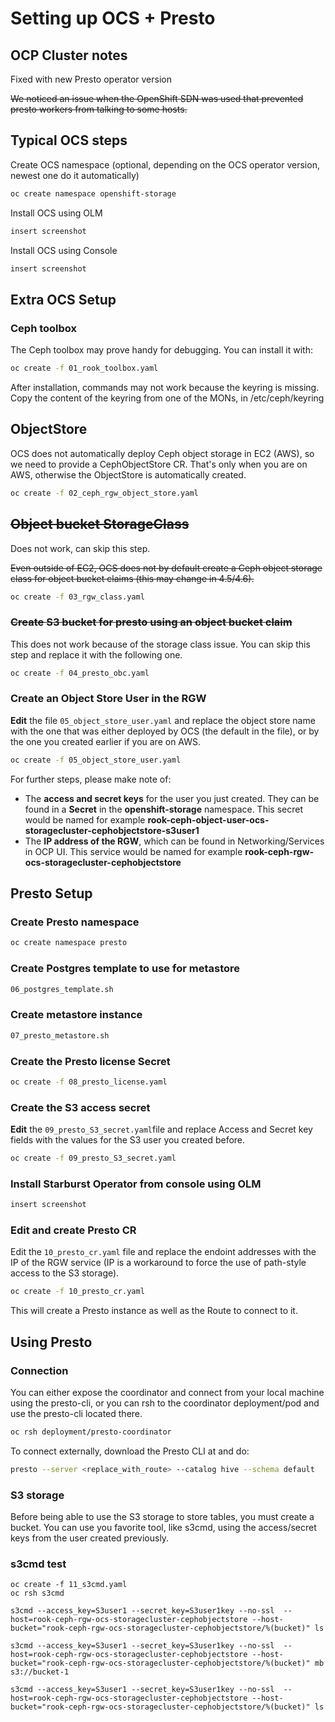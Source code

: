 # Setting up OCS + Presto

## OCP Cluster notes

Fixed with new Presto operator version

~~We noticed an issue when the OpenShift SDN was used that prevented presto
workers from talking to some hosts.~~

## Typical OCS steps

Create OCS namespace (optional, depending on the OCS operator version, newest one do it automatically)

```bash
oc create namespace openshift-storage
```

Install OCS using OLM

```bash
insert screenshot
```

Install OCS using Console

```bash
insert screenshot
```

## Extra OCS Setup

### Ceph toolbox

The Ceph toolbox may prove handy for debugging. You can install it with:

```bash
oc create -f 01_rook_toolbox.yaml
```

After installation, commands may not work because the keyring is missing. Copy the content of the keyring from one of the MONs, in /etc/ceph/keyring

## ObjectStore

OCS does not automatically deploy Ceph object storage in EC2 (AWS), so we need to
provide a CephObjectStore CR. That's only when you are on AWS, otherwise the ObjectStore is automatically created.

```bash
oc create -f 02_ceph_rgw_object_store.yaml
```

## ~~Object bucket StorageClass~~

Does not work, can skip this step.

~~Even outside of EC2, OCS does not by default create a Ceph object storage
class for object bucket claims (this may change in 4.5/4.6).~~

```bash
oc create -f 03_rgw_class.yaml
```

### ~~Create S3 bucket for presto using an object bucket claim~~

This does not work because of the storage class issue. You can skip this step and replace it with the following one.

```bash
oc create -f 04_presto_obc.yaml
```

### Create an Object Store User in the RGW

**Edit** the file `05_object_store_user.yaml` and replace the object store name with the one that was either deployed by OCS (the default in the file), or by the one you created earlier if you are on AWS.

```bash
oc create -f 05_object_store_user.yaml
```

For further steps, please make note of:

- The **access and secret keys** for the user you just created. They can be found in a **Secret** in the **openshift-storage** namespace. This secret would be named for example **rook-ceph-object-user-ocs-storagecluster-cephobjectstore-s3user1**
- The **IP address of the RGW**, which can be found in  Networking/Services in OCP UI. This service would be named for example **rook-ceph-rgw-ocs-storagecluster-cephobjectstore**

## Presto Setup

### Create Presto namespace

```bash
oc create namespace presto
```

### Create Postgres template to use for metastore

```bash
06_postgres_template.sh
```

### Create metastore instance

```bash
07_presto_metastore.sh
```

### Create the Presto license Secret

```bash
oc create -f 08_presto_license.yaml
```

### Create the S3 access secret

**Edit** the `09_presto_S3_secret.yaml`file and replace Access and Secret key fields with the values for the S3 user you created before.

```bash
oc create -f 09_presto_S3_secret.yaml
```

### Install Starburst Operator from console using OLM

```bash
insert screenshot
```

### Edit and create Presto CR

Edit the `10_presto_cr.yaml` file and replace the endoint addresses with the IP of the RGW service (IP is a workaround to force the use of path-style access to the S3 storage).

```bash
oc create -f 10_presto_cr.yaml
```

This will create a Presto instance as well as the Route to connect to it.

## Using Presto

### Connection

You can either expose the coordinator and connect from your local machine using
the presto-cli, or you can rsh to the coordinator deployment/pod and use the
presto-cli located there.

```bash
oc rsh deployment/presto-coordinator
```

To connect externally, download the Presto CLI at 
and do:

```bash
presto --server <replace_with_route> --catalog hive --schema default
```

### S3 storage

Before being able to use the S3 storage to store tables, you must create a bucket. You can use you favorite tool, like s3cmd, using the access/secret keys from the user created previously.

### s3cmd test

```
oc create -f 11_s3cmd.yaml
oc rsh s3cmd

s3cmd --access_key=S3user1 --secret_key=S3user1key --no-ssl  --host=rook-ceph-rgw-ocs-storagecluster-cephobjectstore --host-bucket="rook-ceph-rgw-ocs-storagecluster-cephobjectstore/%(bucket)" ls 

s3cmd --access_key=S3user1 --secret_key=S3user1key --no-ssl  --host=rook-ceph-rgw-ocs-storagecluster-cephobjectstore --host-bucket="rook-ceph-rgw-ocs-storagecluster-cephobjectstore/%(bucket)" mb s3://bucket-1

s3cmd --access_key=S3user1 --secret_key=S3user1key --no-ssl  --host=rook-ceph-rgw-ocs-storagecluster-cephobjectstore --host-bucket="rook-ceph-rgw-ocs-storagecluster-cephobjectstore/%(bucket)" ls
```
